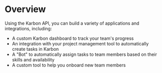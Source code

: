 # Overview

Using the Karbon API, you can build a variety of applications and integrations, including:

- A custom Karbon dashboard to track your team's progress
- An integration with your project management tool to automatically create tasks in Karbon
- A "Bot" to automatically assign tasks to team members based on their skills and availability
- A custom tool to help you onboard new team members
